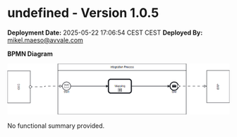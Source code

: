 # undefined - Version 1.0.5

**Deployment Date:** 2025-05-22 17:06:54 CEST CEST
**Deployed By:** mikel.maeso@avvale.com



**BPMN Diagram**

![BPMN Diagram](./Check_Connectivity_to_SAP_Business_Suite_MMZ-1.0.5.png "BPMN Diagram for Check_Connectivity_to_SAP_Business_Suite_MMZ v1.0.5")

No functional summary provided.